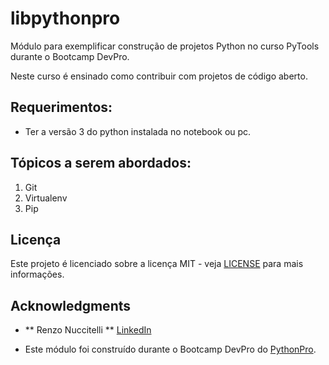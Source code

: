 # libpythonpro
Módulo para exemplificar construção de projetos Python no curso PyTools durante o Bootcamp DevPro.

Neste curso é ensinado como contribuir com projetos de código aberto.

## Requerimentos:
- Ter a versão 3 do python instalada no notebook ou pc.

## Tópicos a serem abordados:
1. Git
2. Virtualenv
3. Pip

## Licença

Este projeto é licenciado sobre a licença MIT - veja [LICENSE](https://github.com/lipegomes/libpythonpro/blob/main/LICENSE) para mais informações.

## Acknowledgments

- ** Renzo Nuccitelli ** [LinkedIn](https://www.linkedin.com/in/renzonuccitelli/)

- Este módulo foi construído durante o Bootcamp DevPro do [PythonPro](https://www.python.pro.br/).